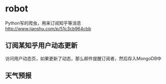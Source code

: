 # robot
Python写的爬虫，用来订阅知乎等消息
http://www.jianshu.com/p/51c3cb964cbb

## 订阅某知乎用户动态更新
访问用户动态页，如果更新了动态，那么邮件提醒订阅者，然后存入MongoDB中

## 天气预报
